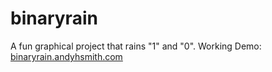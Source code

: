 # binaryrain
A fun graphical project that rains "1" and "0".
Working Demo: [binaryrain.andyhsmith.com](binaryrain.andyhsmith.com)

